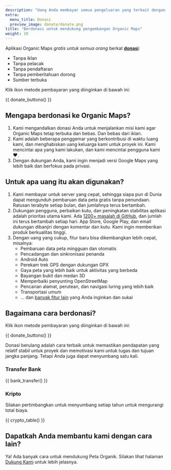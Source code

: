 ```yaml
---
description: "Uang Anda membayar semua pengeluaran yang terkait dengan proyek dan memotivasi kami untuk meningkatkan Organic Maps."
extra:
  menu_title: Donasi
  preview_image: donate/donate.png
title: "Berdonasi untuk mendukung pengembangan Organic Maps"
weight: 10
---
```


Aplikasi Organic Maps _gratis untuk semua orang_ berkat
**[donasi][stripe]**:

- Tanpa iklan
- Tanpa pelacak
- Tanpa pendaftaran
- Tanpa pemberitahuan dorong
- Sumber terbuka

Klik ikon metode pembayaran yang diinginkan di bawah ini:

{{ donate_buttons() }}

## Mengapa berdonasi ke Organic Maps?

1. Kami mengandalkan donasi Anda untuk menjalankan misi kami agar Organic
   Maps tetap terbuka dan bebas. Dan bebas dari iklan.
2. Kami adalah beberapa penggemar yang berkontribusi di waktu luang kami,
   dan menghabiskan uang keluarga kami untuk proyek ini. Kami mencintai apa
   yang kami lakukan, dan kami mencintai pengguna kami ❤️.
3. Dengan dukungan Anda, kami ingin menjadi versi Google Maps yang lebih
   baik dan berfokus pada privasi.

## Untuk apa uang itu akan digunakan?

1. Kami membayar untuk server yang cepat, sehingga siapa pun di Dunia dapat
   mengunduh pembaruan data peta gratis tanpa penundaan. Ratusan terabyte
   setiap bulan, dan jumlahnya terus bertambah.
2. Dukungan pengguna, perbaikan kutu, dan peningkatan stabilitas aplikasi
   adalah prioritas utama kami. Ada [1200+ masalah di GitHub][github issues], dan jumlah ini terus bertambah setiap hari. App Store, Google
   Play, dan email dukungan dibanjiri dengan komentar dan kutu. Kami ingin
   memberikan produk berkualitas tinggi.
3. Dengan uang yang cukup, fitur baru bisa dikembangkan lebih cepat,
   misalnya:
   - Pembaruan data peta mingguan dan otomatis
   - Pencadangan dan sinkronisasi penanda
   - Android Auto
   - Perekam trek GPS dengan dukungan GPX
   - Gaya peta yang lebih baik untuk aktivitas yang berbeda
   - Bayangan bukit dan medan 3D
   - Memperbaiki penyunting OpenStreetMap
   - Pencarian alamat, perutean, dan navigasi luring yang lebih baik
   - Transportasi umum
   - … dan [banyak fitur lain][github issues] yang Anda inginkan dan sukai

## Bagaimana cara berdonasi?

Klik ikon metode pembayaran yang diinginkan di bawah ini:

{{ donate_buttons() }}

Donasi berulang adalah cara terbaik untuk memastikan pendapatan yang relatif
stabil untuk proyek dan memotivasi kami untuk tugas dan tujuan jangka
panjang. Tetapi Anda juga dapat menyumbang satu kali.

### Transfer Bank

{{ bank_transfer() }}

### Kripto

Silakan pertimbangkan untuk menyumbang setiap tahun untuk mengurangi total
biaya.

{{ crypto_table() }}

## Dapatkah Anda membantu kami dengan cara lain?

Ya! Ada banyak cara untuk mendukung Peta Organik. Silakan lihat halaman
[Dukung Kami](@/support-us/index.id.md) untuk lebih jelasnya.

[stripe]: https://donate.organicmaps.app/ "Donasi melalui Stripe"
[github issues]: https://github.com/organicmaps/organicmaps/issues "GitHub Issues"
